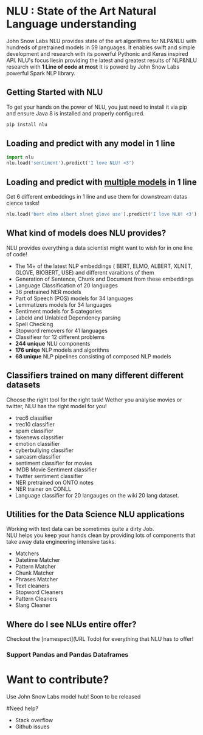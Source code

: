 # NLU : State of the Art Natural Language understanding
John Snow Labs NLU provides state of the art algorithms for NLP&NLU with hundreds of pretrained models in 59 languages.
It enables swift and simple development and research with its powerful Pythonic and Keras inspired API.
NLU's focus liesin providing the latest and greatest results of NLP&NLU research with **1 Line of code at most**
It is powerd by John Snow Labs powerful Spark NLP library.

## Getting Started with NLU
To get your hands on the power of NLU, you just need to install it via pip and ensure Java 8 is installed and properly configured.   

```bash
pip install nlu
```

## Loading and predict with any model in 1 line 
```python
import nlu
nlu.load('sentiment').predict('I love NLU! <3')
```

## Loading and predict with  <u>multiple models</u> in 1 line

Get 6 different embeddings in 1 line and use them for downstream datas cience tasks!

```python
nlu.load('bert elmo albert xlnet glove use').predict('I love NLU! <3')
```

## What kind of models does NLU provides?
NLU provides everything a data scientist might want to wish for in one line of code!    

- The 14+ of the latest NLP embeddings ( BERT, ELMO, ALBERT, XLNET, GLOVE, BIOBERT, USE) and different varaitions of them
- Generation of Sentence, Chunk and Document from these embeddings
- Language Classification of 20 languages
- 36 pretrained NER models
- Part of Speech (POS) models for 34  languages
- Lemmatizers models for 34  languages
- Sentiment models for 5 categories
- Labeld and Unlabled Dependency parsing
- Spell Checking
- Stopword removers for 41  languages
- Classifiesr for 12 different problems
- **244 unique**  NLU components
- **176 uniqe** NLP models and algorithns
- **68 unique** NLP pipelines consisting of composed NLP models



## Classifiers trained on many different different datasets
Choose the right tool for the right task! Wether you analyise movies or twitter, NLU has the right model for you!

- trec6 classifier
- trec10 classifier
- spam classifier
- fakenews classifier
- emotion classifier
- cyberbullying classifier
- sarcasm classifier
- sentiment classifier for movies
- IMDB Movie Sentiment classifier
- Twitter sentiment classifier
- NER pretrained on ONTO notes
- NER trainer on CONLL
- Language classifier for 20 langauges on the wiki 20 lang dataset.

## Utilities for the Data Science NLU applications
Working with text data can be sometimes quite a dirty Job.     
NLU helps you keep your hands clean by providing lots of components that take away data engineering intensive tasks.



- Matchers
 - Datetime Matcher
 - Pattern Matcher
 - Chunk Matcher
 - Phrases Matcher
 - Text cleaners
 - Stopword Cleaners
 - Pattern Cleaners
 - Slang Cleaner

## Where do I see NLUs entire offer?
Checkout the [namespect](URL Todo) for everything that NLU has to offer!



### Support Pandas and Pandas Dataframes

# Want to contribute?
Use John Snow Labs model hub! Soon to be released

#Need help?
- Stack overflow
- Github issues


    